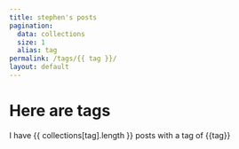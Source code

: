 ```yaml
---
title: stephen's posts
pagination:
  data: collections
  size: 1
  alias: tag
permalink: /tags/{{ tag }}/
layout: default
---
```


# Here are tags
I have {{ collections[tag].length }} posts with a tag of {{tag}}